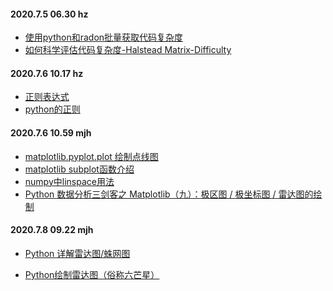 #### 2020.7.5 06.30 hz

* <a href="https://blog.csdn.net/KITEOFFTHELINE/article/details/107047881" target="_blank">使用python和radon批量获取代码复杂度</a>
* <a href="https://juejin.im/post/5cdd7bdb5188256903366410" target="_blank">如何科学评估代码复杂度-Halstead Matrix-Difficulty</a>




#### 2020.7.6 10.17 hz

* <a href="https://www.runoob.com/regexp/regexp-syntax.html">正则表达式</a>
* <a href="https://www.runoob.com/python/python-reg-expressions.html">python的正则</a>



#### 2020.7.6 10.59 mjh

* <a href="https://www.jianshu.com/p/82b2a4f66ed7" target="_blank">matplotlib.pyplot.plot 绘制点线图</a>
* <a href="https://blog.csdn.net/jagbiam1000/article/details/79600679?utm_medium=distribute.pc_relevant.none-task-blog-BlogCommendFromMachineLearnPai2-1.nonecase&depth_1-utm_source=distribute.pc_relevant.none-task-blog-BlogCommendFromMachineLearnPai2-1.nonecase" target="_blank">matplotlib subplot函数介绍</a>
* <a href="https://blog.csdn.net/grey_csdn/article/details/54561796" target="_blank">numpy中linspace用法</a>
* <a href="https://blog.csdn.net/qq_36759224/article/details/106162412" target="_blank">Python 数据分析三剑客之 Matplotlib（九）：极区图 / 极坐标图 / 雷达图的绘制</a>



#### 2020.7.8 09.22 mjh

* <a href="https://www.jianshu.com/p/0a76ecf50a43" target="_blank">Python 详解雷达图/蛛网图</a>

* <a href="https://blog.csdn.net/Just_youHG/article/details/83904618/" target="_blank">Python绘制雷达图（俗称六芒星）</a>